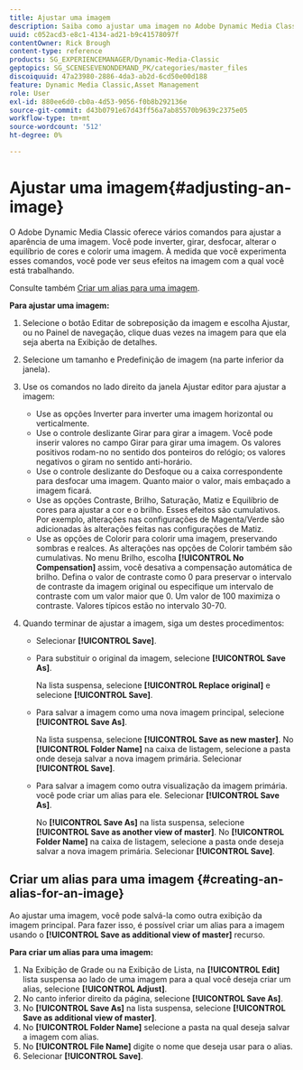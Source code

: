 ```yaml
---
title: Ajustar uma imagem
description: Saiba como ajustar uma imagem no Adobe Dynamic Media Classic.
uuid: c052acd3-e8c1-4134-ad21-b9c41578097f
contentOwner: Rick Brough
content-type: reference
products: SG_EXPERIENCEMANAGER/Dynamic-Media-Classic
geptopics: SG_SCENESEVENONDEMAND_PK/categories/master_files
discoiquuid: 47a23980-2886-4da3-ab2d-6cd50e00d188
feature: Dynamic Media Classic,Asset Management
role: User
exl-id: 880ee6d0-cb0a-4d53-9056-f0b8b292136e
source-git-commit: d43b0791e67d43ff56a7ab85570b9639c2375e05
workflow-type: tm+mt
source-wordcount: '512'
ht-degree: 0%

---
```


# Ajustar uma imagem{#adjusting-an-image}

O Adobe Dynamic Media Classic oferece vários comandos para ajustar a aparência de uma imagem. Você pode inverter, girar, desfocar, alterar o equilíbrio de cores e colorir uma imagem. À medida que você experimenta esses comandos, você pode ver seus efeitos na imagem com a qual você está trabalhando.

Consulte também [Criar um alias para uma imagem](adjusting-image.md#creating_an_alias_for_an_image).

**Para ajustar uma imagem:**

1. Selecione o botão Editar de sobreposição da imagem e escolha Ajustar, ou no Painel de navegação, clique duas vezes na imagem para que ela seja aberta na Exibição de detalhes.
1. Selecione um tamanho e Predefinição de imagem (na parte inferior da janela).
1. Use os comandos no lado direito da janela Ajustar editor para ajustar a imagem:

   * Use as opções Inverter para inverter uma imagem horizontal ou verticalmente.
   * Use o controle deslizante Girar para girar a imagem. Você pode inserir valores no campo Girar para girar uma imagem. Os valores positivos rodam-no no sentido dos ponteiros do relógio; os valores negativos o giram no sentido anti-horário.
   * Use o controle deslizante do Desfoque ou a caixa correspondente para desfocar uma imagem. Quanto maior o valor, mais embaçado a imagem ficará.
   * Use as opções Contraste, Brilho, Saturação, Matiz e Equilíbrio de cores para ajustar a cor e o brilho. Esses efeitos são cumulativos. Por exemplo, alterações nas configurações de Magenta/Verde são adicionadas às alterações feitas nas configurações de Matiz.
   * Use as opções de Colorir para colorir uma imagem, preservando sombras e realces. As alterações nas opções de Colorir também são cumulativas. No menu Brilho, escolha **[!UICONTROL No Compensation]** assim, você desativa a compensação automática de brilho. Defina o valor de contraste como 0 para preservar o intervalo de contraste da imagem original ou especifique um intervalo de contraste com um valor maior que 0. Um valor de 100 maximiza o contraste. Valores típicos estão no intervalo 30-70.

1. Quando terminar de ajustar a imagem, siga um destes procedimentos:

   * Selecionar **[!UICONTROL Save]**.

   * Para substituir o original da imagem, selecione **[!UICONTROL Save As]**.

      Na lista suspensa, selecione **[!UICONTROL Replace original]** e selecione **[!UICONTROL Save]**.

   * Para salvar a imagem como uma nova imagem principal, selecione **[!UICONTROL Save As]**.

      Na lista suspensa, selecione **[!UICONTROL Save as new master]**.
No **[!UICONTROL Folder Name]** na caixa de listagem, selecione a pasta onde deseja salvar a nova imagem primária.
Selecionar **[!UICONTROL Save]**.

   * Para salvar a imagem como outra visualização da imagem primária. você pode criar um alias para ele. Selecionar **[!UICONTROL Save As]**.

      No **[!UICONTROL Save As]** na lista suspensa, selecione **[!UICONTROL Save as another view of master]**.
No **[!UICONTROL Folder Name]** na caixa de listagem, selecione a pasta onde deseja salvar a nova imagem primária.
Selecionar **[!UICONTROL Save]**.

## Criar um alias para uma imagem {#creating-an-alias-for-an-image}

Ao ajustar uma imagem, você pode salvá-la como outra exibição da imagem principal. Para fazer isso, é possível criar um alias para a imagem usando o **[!UICONTROL Save as additional view of master]** recurso.

**Para criar um alias para uma imagem:**

1. Na Exibição de Grade ou na Exibição de Lista, na **[!UICONTROL Edit]** lista suspensa ao lado de uma imagem para a qual você deseja criar um alias, selecione **[!UICONTROL Adjust]**.
1. No canto inferior direito da página, selecione **[!UICONTROL Save As]**.
1. No **[!UICONTROL Save As]** na lista suspensa, selecione **[!UICONTROL Save as additional view of master]**.
1. No **[!UICONTROL Folder Name]** selecione a pasta na qual deseja salvar a imagem com alias.
1. No **[!UICONTROL File Name]** digite o nome que deseja usar para o alias.
1. Selecionar **[!UICONTROL Save]**.
